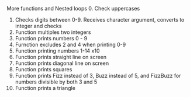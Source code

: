 More functions and Nested loops
0. Check uppercases
1. Checks digits between 0-9. Receives character argument, converts to integer and checks
2. Function multiples two integers
3. Function prints numbers 0 - 9
4. Furnction excludes 2 and 4 when printing 0-9
5. Function printing numbers 1-14 x10
6. Function prints straight line on screen
7. Function prints diagonal line on screen
8. Function prints squares
9. Function prints Fizz instead of 3, Buzz instead of 5, and FizzBuzz for numbers divisible by both 3 and 5
10. Function prints a triangle

